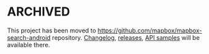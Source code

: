 # ARCHIVED

This project has been moved to https://github.com/mapbox/mapbox-search-android repository.
[Changelog](https://github.com/mapbox/mapbox-search-android/blob/develop/CHANGELOG.md), [releases](https://github.com/mapbox/mapbox-search-android/releases), [API samples](https://github.com/mapbox/mapbox-search-android/tree/develop/MapboxSearch/sample) will be available there.
